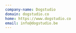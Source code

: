 ```yaml
---
company-name: Dogstudio
domain: dogstudio.co
home: https://www.dogstudio.co
email: info@dogstudio.be
---
```




